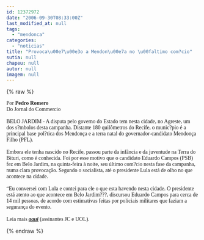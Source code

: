 ```yaml
---
id: 12372972
date: "2006-09-30T08:33:00Z"
last_modified_at: null
tags:
  - "mendonca"
categories:
  - "noticias"
title: "Provoca\u00e7\u00e3o a Mendon\u00e7a no \u00faltimo com?cio"
sutia: null
chapeu: null
autor: null
imagem: null
---
```

{% raw %}
<p><P><FONT face=Verdana>Por <STRONG>Pedro Romero</STRONG><BR>Do Jornal do Commercio<BR><BR>BELO JARDIM - A disputa pelo governo do Estado tem nesta cidade, no Agreste, um dos s?mbolos desta campanha. Distante 180 quilômetros do Recife, o munic?pio é a principal base pol?tica dos Mendonça e a terra natal do governador-candidato Mendonça Filho (PFL).<BR><BR>Embora ele tenha nascido no Recife, passou parte da infância e da juventude na Terra do Bituri, como é conhecida. Foi por esse motivo que o candidato Eduardo Campos (PSB) fez em Belo Jardim, na quinta-feira à noite, seu último com?cio nesta fase da campanha, numa clara provocação. Segundo o socialista, até o presidente Lula está de olho no que acontece na cidade.<BR><BR>“Eu conversei com Lula e contei para ele o que esta havendo nesta cidade. O presidente está atento ao que acontece em Belo Jardim???, discursou Eduardo Campos para cerca de 14 mil pessoas, de acordo com estimativas feitas por policiais militares que faziam a segurança do evento.<BR><BR>Leia mais <STRONG><EM><A href=\"https://jc3.uol.com.br/jornal/2006/09/30/not_202888.php\">aqui</A></EM></STRONG> (assinantes JC e UOL).</FONT></P> </p>
{% endraw %}